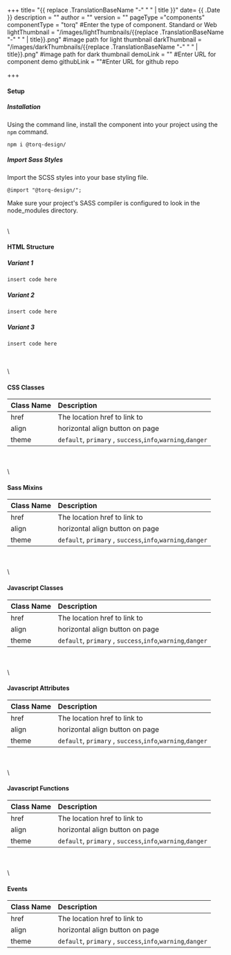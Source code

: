 +++
title= "{{ replace .TranslationBaseName "-" " " | title }}"
date= {{ .Date }}
description = ""
author = ""
version = ""
pageType ="components"
componentType = "torq" #Enter the type of component. Standard or Web
lightThumbnail = "/images/lightThumbnails/{{replace .TranslationBaseName "-" " " | title}}.png"    #image path for light thumbnail
darkThumbnail = "/images/darkThumbnails/{{replace .TranslationBaseName "-" " " | title}}.png"     #image path for dark thumbnail 
demoLink = "" #Enter URL for component demo
githubLink = ""#Enter URL for github repo

+++



#### Setup

##### Installation
Using the command line, install the component into your project using the `npm` command.
    
    npm i @torq-design/


##### Import Sass Styles
Import the SCSS styles into your base styling file.

    @import "@torq-design/";

Make sure your project's SASS compiler is configured to look in the node_modules directory.

\
\
#### HTML Structure 
##### Variant 1

    insert code here


##### Variant 2

    insert code here


##### Variant 3

    insert code here

\
\
\

#### CSS Classes

| Class Name |  Description |
|:--|:--|
| href | The location href to link to |
| align |  horizontal align button on page |
| theme | `default`, `primary` , `success`,`info`,`warning`,`danger` |

\
\
\

#### Sass Mixins

| Class Name |  Description |
|:--|:--|
| href | The location href to link to |
| align |  horizontal align button on page |
| theme | `default`, `primary` , `success`,`info`,`warning`,`danger` |

\
\
\

#### Javascript Classes

| Class Name |  Description |
|:--|:--|
| href | The location href to link to |
| align |  horizontal align button on page |
| theme | `default`, `primary` , `success`,`info`,`warning`,`danger` |

\
\
\

#### Javascript Attributes

| Class Name |  Description |
|:--|:--|
| href | The location href to link to |
| align |  horizontal align button on page |
| theme | `default`, `primary` , `success`,`info`,`warning`,`danger` |

\
\
\

#### Javascript Functions

| Class Name |  Description |
|:--|:--|
| href | The location href to link to |
| align |  horizontal align button on page |
| theme | `default`, `primary` , `success`,`info`,`warning`,`danger` |

\
\
\

#### Events
| Class Name |  Description |
|:--|:--|
| href | The location href to link to |
| align |  horizontal align button on page |
| theme | `default`, `primary` , `success`,`info`,`warning`,`danger` |
